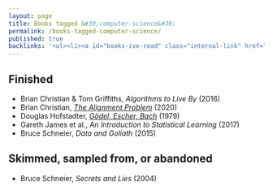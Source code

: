 ```yaml
---
layout: page
title: Books tagged &#39;computer-science&#39;
permalink: /books-tagged-computer-science/
published: true
backlinks: '<ul><li><a id="books-ive-read" class="internal-link" href="/books-ive-read/">Books I&#39;ve read</a></li></ul>'
---
```




## Finished 
* Brian Christian & Tom Griffiths, _Algorithms to Live By_ (2016) 
* Brian Christian, _<a id="christian-alignment-problem" class="internal-link" href="/christian-alignment-problem/">The Alignment Problem</a>_ (2020) 
* Douglas Hofstadter, _<a id="hofstadter-godel-escher-bach" class="internal-link" href="/hofstadter-godel-escher-bach/">Gödel, Escher, Bach</a>_ (1979) 
* Gareth James et al., _An Introduction to Statistical Learning_ (2017) 
* Bruce Schneier, _Data and Goliath_ (2015) 


## Skimmed, sampled from, or abandoned 
* Bruce Schneier, _Secrets and Lies_ (2004) 
